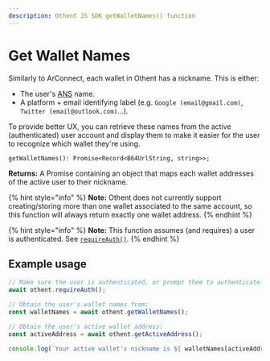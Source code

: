 ```yaml
---
description: Othent JS SDK getWalletNames() function
---
```


# Get Wallet Names

Similarly to ArConnect, each wallet in Othent has a nickname. This is either:

- The user's [ANS](https://ans.gg) name.
- A platform + email identifying label (e.g. `Google (email@gmail.com)`, `Twitter (email@outlook.com)`...).

To provide better UX, you can retrieve these names from the active (authenticated) user account and display them to make 
it easier for the user to recognize which wallet they're using. 

```
getWalletNames(): Promise<Record<B64UrlString, string>>;
```

**Returns:** A Promise containing an object that maps each wallet addresses of the active user to their nickname.

{% hint style="info" %}
**Note:** Othent does not currently support creating/storing more than one wallet associated to the same
account, so this function will always return exactly one wallet address.
{% endhint %}

{% hint style="info" %}
**Note:** This function assumes (and requires) a user is authenticated. See [`requireAuth()`](require-auth.md).
{% endhint %}


## Example usage

```ts
// Make sure the user is authenticated, or prompt them to authenticate:
await othent.requireAuth();

// Obtain the user's wallet names from:
const walletNames = await othent.getWalletNames();

// Obtain the user's active wallet address:
const activeAddress = await othent.getActiveAddress();

console.log(`Your active wallet's nickname is ${ walletNames[activeAddress] }.`);
```

